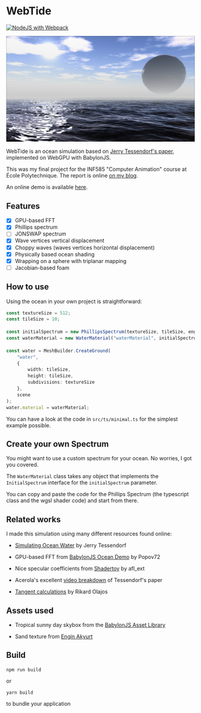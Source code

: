 # WebTide

[![NodeJS with Webpack](https://github.com/BarthPaleologue/babylonjs-template/actions/workflows/webpack.yml/badge.svg)](https://github.com/BarthPaleologue/babylonjs-template/actions/workflows/webpack.yml)

![img.png](cover.png)

WebTide is an ocean simulation based on [Jerry Tessendorf's paper](https://people.computing.clemson.edu/~jtessen/reports/papers_files/coursenotes2004.pdf), implemented on WebGPU with BabylonJS.

This was my final project for the INF585 "Computer Animation" course at École Polytechnique. The report is online [on my blog](https://barthpaleologue.github.io/Blog/posts/ocean-simulation-webgpu/).

An online demo is available [here](https://barthpaleologue.github.io/WebTide/).

## Features

- [x] GPU-based FFT
- [x] Phillips spectrum
- [ ] JONSWAP spectrum
- [x] Wave vertices vertical displacement
- [x] Choppy waves (waves vertices horizontal displacement)
- [x] Physically based ocean shading
- [x] Wrapping on a sphere with triplanar mapping
- [ ] Jacobian-based foam

## How to use

Using the ocean in your own project is straightforward:

```ts
const textureSize = 512;
const tileSize = 10;

const initialSpectrum = new PhillipsSpectrum(textureSize, tileSize, engine);
const waterMaterial = new WaterMaterial("waterMaterial", initialSpectrum, scene);

const water = MeshBuilder.CreateGround(
    "water",
    {
        width: tileSize,
        height: tileSize,
        subdivisions: textureSize
    },
    scene
);
water.material = waterMaterial;
```

You can have a look at the code in `src/ts/minimal.ts` for the simplest example possible.

## Create your own Spectrum

You might want to use a custom spectrum for your ocean. No worries, I got you covered.

The `WaterMaterial` class takes any object that implements the `InitialSpectrum` interface for the `initialSpectrum` parameter.

You can copy and paste the code for the Phillips Spectrum (the typescript class and the wgsl shader code) and start from there.

## Related works

I made this simulation using many different resources found online:

- [Simulating Ocean Water](https://people.computing.clemson.edu/~jtessen/reports/papers_files/coursenotes2004.pdf) by Jerry Tessendorf

- GPU-based FFT from [BabylonJS Ocean Demo](https://github.com/Popov72/OceanDemo) by Popov72

- Nice specular coefficients from [Shadertoy](https://www.shadertoy.com/view/MdXyzX) by afl_ext

- Acerola's excellent [video breakdown](https://www.youtube.com/watch?v=yPfagLeUa7k) of Tessendorf's paper

- [Tangent calculations](https://fileadmin.cs.lth.se/cs/Education/EDAF80/seminars/2022/sem_4.pdf) by Rikard Olajos

## Assets used

- Tropical sunny day skybox from the [BabylonJS Asset Library](https://doc.babylonjs.com/toolsAndResources/assetLibraries/availableTextures)

- Sand texture from [Engin Akyurt](https://unsplash.com/fr/photos/personne-portant-une-chaussure-en-cuir-noir-0uiRqKME5N4)

## Build

```
npm run build
```

or

```
yarn build
```

to bundle your application
